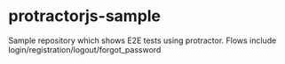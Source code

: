 protractorjs-sample
===================

Sample repository which shows E2E tests using protractor. Flows include login/registration/logout/forgot_password
